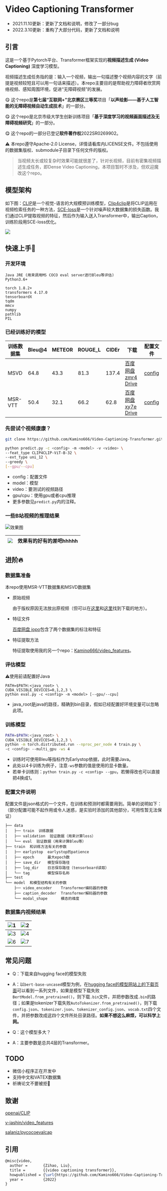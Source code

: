 # Video Captioning Transformer

+ 2021.11.10更新：更新了文档和说明，修改了一部分bug
+ 2022.3.10更新：重构了大部分代码，更新了文档和说明

## 引言

这是一个基于Pytorch平台、Transformer框架实现的**视频描述生成 (Video Captioning)** 深度学习模型。

视频描述生成任务指的是：输入一个视频，输出一句描述整个视频内容的文字（前提是视频较短且可以用一句话来描述）。本repo主要目的是帮助视力障碍者欣赏网络视频、感知周围环境，促进“无障碍视频”的发展。

:yum: 这个repo是**第七届“互联网+”北京赛区三等奖**项目「**以声绘影——基于人工智能的无障碍视频自动生成技术**」的一部分。

:yum: 这个repo是北京市级大学生创新训练项目「**基于深度学习的视频画面描述及无障碍视频研究**」的一部分。

:yum: 这个repo的一部分已登记**软件著作权**2022SR0269902。

:warning: 本repo遵守Apache-2.0 License，详情请看库内LICENSE文件。不包括使用的数据集版权、submodule子目录下任何文件的版权。

> 当视频太长或较复杂时效果可能就很差了，针对长视频，目前有密集视频描述生成任务，即Dense Video Captioning，本项目暂时不涉及，但欢迎魔改这个repo。

## 模型架构

如下图：[CLIP](http://proceedings.mlr.press/v139/radford21a)是一个视觉-语言的大规模预训练模型，[Clip4clip](https://arxiv.org/abs/2104.08860)是将CLIP运用在视频检索任务的一种方法，[SCE-loss](https://openaccess.thecvf.com/content_ICCV_2019/html/Wang_Symmetric_Cross_Entropy_for_Robust_Learning_With_Noisy_Labels_ICCV_2019_paper.html)是一个针对噪声较大数据集的损失函数。我们通过CLIP提取视频的特征，然后作为输入送入Transformer中，输出Caption，训练阶段用SCE-loss优化。

![](https://kamino-img.oss-cn-beijing.aliyuncs.com/20220310172214.png)

## 快速上手:hugs:

### 开发环境

```
Java JRE (用来调用MS COCO eval server进行Bleu等评估)
Python3.6+

torch 1.8.2+
transformers 4.17.0
tensorboardX
tqdm
mmcv
numpy
pathlib
PIL
```

### 已经训练好的模型

| 训练数据集 | Bleu@4 | METEOR | ROUGE_L | CIDEr | 下载                                                         | 配置文件                                                     |
| ---------- | ------ | ------ | ------- | ----- | ------------------------------------------------------------ | ------------------------------------------------------------ |
| MSVD       | 64.8   | 43.3   | 81.3    | 137.4 | [百度网盘zmr4](https://pan.baidu.com/s/1tBw8dOjkdSfKcBhub4EDeA ) [Drive](https://drive.google.com/file/d/1-aA6Zc-cK38TjC0JPfbttE009Bh3BtG_/view?usp=sharing) | [config](./configs/caption-task_baseline_modal_clip4clip_msvd_config.json) |
| MSR-VTT    | 50.4   | 32.1   | 66.2    | 62.8  | [百度网盘xy7e](https://pan.baidu.com/s/1ZC3QLbETBRmqKPtUgFQf2Q ) [Drive](https://drive.google.com/file/d/1-aA6Zc-cK38TjC0JPfbttE009Bh3BtG_/view?usp=sharing) | [config](./configs/caption-task_baseline_modal_clip4clip_config.json) |

### 先尝试个视频康康？

```bash
git clone https://github.com/Kamino666/Video-Captioning-Transformer.git --recurse-submodules

python predict.py -c <config> -m <model> -v <video> \
--feat_type CLIP4CLIP-ViT-B-32 \
--ext_type uni_12 \
--greedy \
[--gpu/--cpu]
```

+ config：配置文件
+ model：模型
+ video：要测试的视频路径
+ gpu/cpu：使用gpu或者cpu推理
+ 更多参数见`predict.py`内的注释。

### 一些B站视频的推理结果

![效果图](https://kamino-img.oss-cn-beijing.aliyuncs.com/20220310195345.png)

| ![](https://kamino-img.oss-cn-beijing.aliyuncs.com/20220310195547.jpeg) | 效果有的好有的差吧hhhhh |
| ------------------------------------------------------------ | ----------------------- |

## 进阶:fire:

### 数据集准备

本repo使用MSR-VTT数据集和MSVD数据集

+ 原始视频

  由于版权原因无法放出原视频（但可以在[这里](https://github.com/ArrowLuo/CLIP4Clip)和[这里](https://shiyaya.github.io/2019/02/22/video-caption-dataset/)找到下载的地方）。

+ 特征文件

  [百度网盘 iopo](https://pan.baidu.com/s/1h0r0aOXFPUSImrjXvgNwFQ )包含了两个数据集的标注和特征

+ 特征提取方法

  特征提取使用我的另一个repo：[Kamino666/video_features](https://github.com/Kamino666/video_features)。

### 评估模型

:warning:使用前请配置好Java

```shell
PATH=$PATH:<java_root> \
CUDA_VISIBLE_DEVICES=0,1,2,3 \
python eval.py -c <config> -m <model> [--gpu/--cpu]
```

+ java_root是java的路径，精确到bin目录，假如已经配置好环境变量可以忽略此项。

### 训练模型

```bash
PATH=$PATH:<java_root> \
CUDA_VISIBLE_DEVICES=0,1,2,3 \
python -m torch.distributed.run --nproc_per_node 4 train.py \
-c <config> --multi_gpu -ws 4
```

+ 训练时可使用Bleu等指标作为Earlystop依据，此时需要Java。
+ 此处以4卡训练为例子，注意`-ws`参数的值是使用的显卡数量。
+ 若单卡训练则：`python train.py -c <config> --gpu`，若懒得改也可以直接把4换成1。

### 配置文件说明

配置文件是json格式的一个文件，在训练和预测时都需要用到。简单的说明如下：（部分配置可能不起作用或令人迷惑，是实验时添加的其他部分，可用性暂无法保证）

```
├── data
│   ├── train  训练数据
│   ├── validation  验证数据（用来计算loss）
│   └── eval  验证数据（用来计算Bleu等）
├── train  和训练方法有关的参数
│   ├── earlystop  earlystop的patience
│   ├── epoch      最大epoch数
│   ├── save_dir   模型保存路径
│   ├── log_dir    日志保存路径（tensorboard读取）
│   └── tag        模型保存名称
├── test
└── model  和模型结构有关的参数
    ├── video_encoder    Transformer编码器的参数
    ├── caption_decoder  Transformer解码器的参数
    └── modal_shape      模态的维度
```

### 数据集内视频结果

| ![1](https://kamino-img.oss-cn-beijing.aliyuncs.com/20211016150236.png) | ![2](https://kamino-img.oss-cn-beijing.aliyuncs.com/20211016150241.png) |
| ------------------------------------------------------------ | ------------------------------------------------------------ |
| ![3](https://kamino-img.oss-cn-beijing.aliyuncs.com/20211016150245.png) | ![4](https://kamino-img.oss-cn-beijing.aliyuncs.com/20211016150246.png) |
| ![6](https://kamino-img.oss-cn-beijing.aliyuncs.com/20211016150258.png) | ![7](https://kamino-img.oss-cn-beijing.aliyuncs.com/20211016150306.png) |

## 常见问题

+ Q：下载来自hugging face的模型失败
+ A：以`bert-base-uncased`模型为例，在[hugging face的模型网站上的下载页面](https://huggingface.co/bert-base-uncased/tree/main)可以看到一系列文件，如果是模型下载失败`BertModel.from_pretrained()`，则下载`.bin`文件，并把参数改成`.bin`的路径；如果是tokenizer下载失败`AutoTokenizer.from_pretrained()`，则下载`config.json`、`tokenizer.json`、`tokenizer_config.json`、`vocab.txt`四个文件，并把参数改成这四个文件所处目录路径。**如果不想这么麻烦，可以科学上网。**

+ Q：这个模型多大？
+ A：主要参数是总共4层的Transformer。

## TODO

+ 微信小程序正在开发中
+ 支持中文和VATEX数据集
+ 祈祷论文不要被拒:pray:

## 致谢

[openai/CLIP](https://github.com/openai/CLIP)

[v-iashin/video_features](https://github.com/v-iashin/video_features)

[salaniz/pycocoevalcap](https://github.com/salaniz/pycocoevalcap)

## 引用

```latex
@misc{video,
  author =       {Zihao, Liu},
  title =        {{video captioning transformer}},
  howpublished = {\url{https://github.com/Kamino666/Video-Captioning-Transformer}},
  year =         {2022}
}
```



